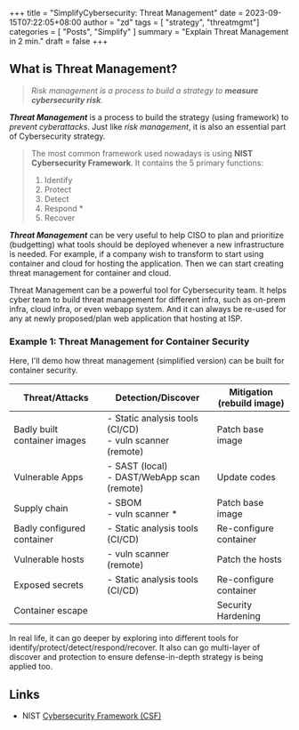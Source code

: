 +++
title =  "SimplifyCybersecurity: Threat Management"
date = 2023-09-15T07:22:05+08:00
author = "zd"
tags = [ "strategy", "threatmgmt"]
categories = [ "Posts", "Simplify" ]
summary = "Explain Threat Management in 2 min."
draft = false
+++

## What is Threat Management?

> *Risk management is a process to build a strategy to **measure cybersecurity risk**.*

***Threat Management*** is a process to build the strategy (using framework) to *prevent cyberattacks*. Just like *risk management*, it is also an essential part of Cybersecurity strategy. 

> The most common framework used nowadays is using **NIST Cybersecurity Framework**. It contains the 5 primary functions: 
>  1. Identify
>  2. Protect
>  3. Detect
>  4. Respond *
>  5. Recover

***Threat Management*** can be very useful to help CISO to plan and prioritize (budgetting) what tools should be deployed whenever a new infrastructure is needed. For example, if a company wish to transform to start using container and cloud for hosting the application. Then we can start creating threat management for container and cloud.

Threat Management can be a powerful tool for Cybersecurity team. It helps cyber team to build threat management for different infra, such as on-prem infra, cloud infra, or even webapp system. And it can always be re-used for any at newly proposed/plan web application that hosting at ISP. 


### Example 1: Threat Management for Container Security

Here, I'll demo how threat management (simplified version) can be built for container security.

| Threat/Attacks | Detection/Discover | Mitigation (rebuild image) |
| ------ | ------------------ | ---------- |
| Badly built container images | - Static analysis tools (CI/CD)<br> - vuln scanner (remote) | Patch base image |
| Vulnerable Apps | - SAST (local)<br> - DAST/WebApp scan (remote) | Update codes |
| Supply chain | - SBOM<br> - vuln scanner * | Patch base image |
| Badly configured container | - Static analysis tools (CI/CD) | Re-configure container |
| Vulnerable hosts | - vuln scanner (remote) | Patch the hosts |
| Exposed secrets | - Static analysis tools (CI/CD) | Re-configure container | 
| Container escape |  | Security Hardening |

In real life, it can go deeper by exploring into different tools for identify/protect/detect/respond/recover. It also can go multi-layer of discover and protection to ensure defense-in-depth strategy is being applied too. 

## Links
 - NIST [Cybersecurity Framework (CSF)](https://www.nist.gov/cyberframework)


